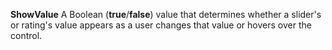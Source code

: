 **ShowValue** A Boolean (**true**/**false**) value that determines whether a slider's or rating's value appears as a user changes that value or hovers over the control.

